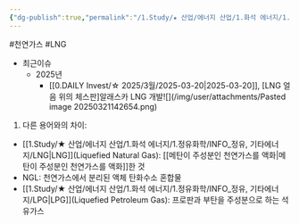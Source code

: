 ```yaml
---
{"dg-publish":true,"permalink":"/1.Study/★ 산업/에너지 산업/1.화석 에너지/1.정유화학/INFO_정유, 기타에너지/LNG/","created":"2024-12-30T21:22:50.374+09:00","updated":"2025-06-03T20:07:20.928+09:00"}
---
```


#천연가스 #LNG


- 최근이슈
	- 2025년
		- [[0.DAILY Invest/☆ 2025/3월/2025-03-20\|2025-03-20]], [LNG 얼음 위의 체스판]알래스카 LNG 개발![](/img/user/attachments/Pasted image 20250321142654.png)



1. 다른 용어와의 차이:

- [[1.Study/★ 산업/에너지 산업/1.화석 에너지/1.정유화학/INFO_정유, 기타에너지/LNG\|LNG]](Liquefied Natural Gas): [[메탄이 주성분인 천연가스를 액화\|메탄이 주성분인 천연가스를 액화]]한 것
- NGL: 천연가스에서 분리된 액체 탄화수소 혼합물
- [[1.Study/★ 산업/에너지 산업/1.화석 에너지/1.정유화학/INFO_정유, 기타에너지/LPG\|LPG]](Liquefied Petroleum Gas): 프로판과 부탄을 주성분으로 하는 석유가스